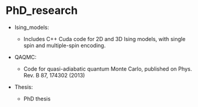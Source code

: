 # PhD_research

- Ising_models:
  - Includes C++ Cuda code for 2D and 3D Ising models, with single spin and multiple-spin encoding.

- QAQMC:
  - Code for quasi-adiabatic quantum Monte Carlo, published on Phys. Rev. B 87, 174302 (2013)
  
- Thesis:
  - PhD thesis 
